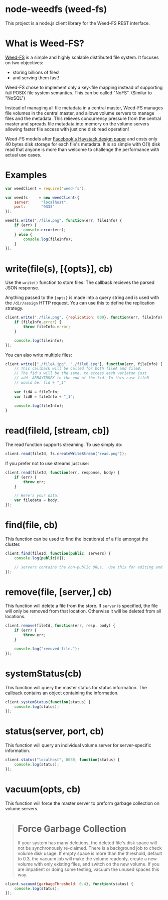# node-weedfs (weed-fs)

This project is a node.js client library for the Weed-FS REST interface.

# What is Weed-FS?

[Weed-FS](http://code.google.com/p/weed-fs/) is a simple and highly scalable distributed file system. It focuses on two objectives:
* storing billions of files!
* and serving them fast!

Weed-FS chose to implement only a key~file mapping instead of supporting full POSIX file system semantics. This can be called "NoFS". (Similar to "NoSQL")

Instead of managing all file metadata in a central master, Weed-FS manages file volumes in the central master, and allows volume servers
to manage files and the metadata. This relieves concurrency pressure from the central master and spreads file metadata into memory on the volume servers
allowing faster file access with just one disk read operation!

Weed-FS models after [Facebook's Haystack design paper](http://static.usenix.org/event/osdi10/tech/full_papers/Beaver.pdf) and costs only 40 bytes disk storage for each file's metadata. It is so simple with O(1) disk read that anyone is more than welcome to challenge the
performance with actual use cases.

# Examples
```javascript
var weedClient = require("weed-fs");

var weedfs     = new weedClient({
	server:		"localhost",
	port:		"9333"
});

weedfs.write("./file.png", function(err, fileInfo) {
	if (err) {
		console.error(err);
	} else {
		console.log(fileInfo);
	}
});
```

# write(file(s), [{opts}], cb)

Use the <code>write()</code> function to store files.  The callback recieves the parsed JSON response.

Anything passed to the <code>{opts}</code> is made into a query string and
is used with the <code>/dir/assign</code> HTTP request.  You can use this to define the replication strategy.

```javascript
client.write("./file.png", {replication: 000}, function(err, fileInfo) {
	if (fileInfo.error) {
		throw fileInfo.error;
	}

	console.log(fileinfo);
});
```

You can also write multiple files:
```javascript
client.write(["./fileA.jpg", "./fileB.jpg"], function(err, fileInfo) {
	// This callback will be called for both fileA and fileB.
	// The fid's will be the same, to access each variaton just
	// add _ARRAYINDEX to the end of the fid. In this case fileB
	// would be: fid + "_1"
	
	var fidA = fileInfo;
	var fidB = fileInfo + "_1";
	
	console.log(fileInfo);
}
```

# read(fileId, [stream, cb])

The read function supports streaming.  To use simply do:

```javascript
client.read(fileId, fs.createWriteStream("read.png"));
```

If you prefer not to use streams just use:

```javascript
client.read(fileId, function(err, response, body) {
	if (err) {
		throw err;
	}

	// Here's your data:
	var filedata = body;
});
```

# find(file, cb)

This function can be used to find the location(s) of a file amongst the cluster.

```javascript
client.find(fileId, function(public, servers) {
	console.log(public[0]);

	// servers contains the non-public URLs.  Use this for editing and removing.
});
```

# remove(file, [server,] cb)

This function will delete a file from the store.  If <code>server</code> is specified, the
file will only be removed from that location.  Otherwise it will be deleted from all locations.

```javascript
client.remove(fileId, function(err, resp, body) {
	if (err) {
		throw err;
	}

	console.log("removed file.");
});
```

# systemStatus(cb)

This function will query the master status for status information.  The callback contains
an object containing the information.

```javascript
client.systemStatus(function(status) {
	console.log(status);
});
```

# status(server, port, cb)

This function will query an individual volume server for server-specific information.

```javascript
client.status("localhost", 8080, function(status) {
	console.log(status);
});
```

# vacuum(opts, cb)

This function will force the master server to preform garbage collection on volume servers.

> # Force Garbage Collection
>
> If your system has many deletions, the deleted file's disk space will not be synchronously re-claimed. There is a background job to check volume disk usage. If empty space is more than the threshold, default to 0.3, the vacuum job will make the volume readonly, create a new volume with only existing files, and switch on the new volume. If you are impatient or doing some testing, vacuum the unused spaces this way.

```javascript
client.vacuum({garbageThreshold: 0.4}, function(status) {
	console.log(status);
});
```
